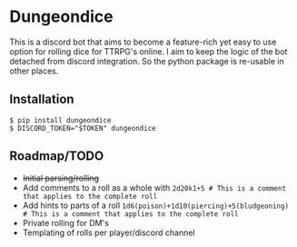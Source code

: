 # Dungeondice

This is a discord bot that aims to become a feature-rich yet easy to use option for rolling dice for TTRPG's online.
I aim to keep the logic of the bot detached from discord integration. So the python package is re-usable in other places.

## Installation

```
$ pip install dungeondice
$ DISCORD_TOKEN="$TOKEN" dungeondice
```

## Roadmap/TODO

- ~~Initial parsing/rolling~~
- Add comments to a roll as a whole with `2d20k1+5 # This is a comment that applies to the complete roll`
- Add hints to parts of a roll `1d6(poison)+1d10(piercing)+5(bludgeoning) # This is a comment that applies to the complete roll`
- Private rolling for DM's
- Templating of rolls per player/discord channel
